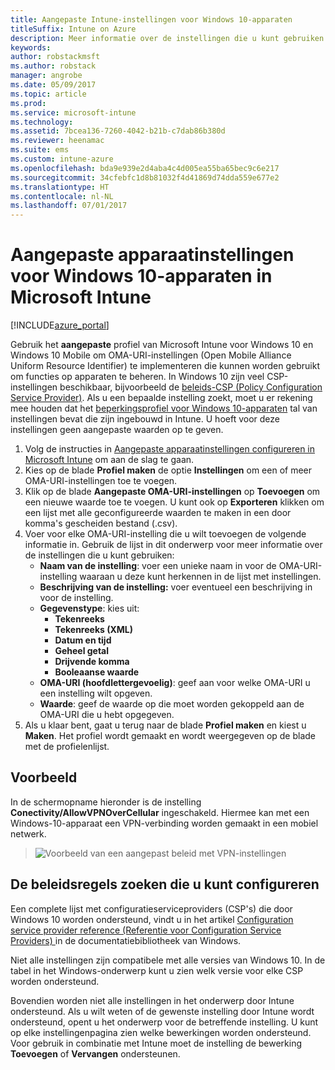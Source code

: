 ```yaml
---
title: Aangepaste Intune-instellingen voor Windows 10-apparaten
titleSuffix: Intune on Azure
description: Meer informatie over de instellingen die u kunt gebruiken in een aangepast Windows 10-profiel.
keywords: 
author: robstackmsft
ms.author: robstack
manager: angrobe
ms.date: 05/09/2017
ms.topic: article
ms.prod: 
ms.service: microsoft-intune
ms.technology: 
ms.assetid: 7bcea136-7260-4042-b21b-c7dab86b380d
ms.reviewer: heenamac
ms.suite: ems
ms.custom: intune-azure
ms.openlocfilehash: bda9e939e2d4aba4c4d005ea55ba65bec9c6e217
ms.sourcegitcommit: 34cfebfc1d8b81032f4d41869d74dda559e677e2
ms.translationtype: HT
ms.contentlocale: nl-NL
ms.lasthandoff: 07/01/2017
---
```

# <a name="custom-device-settings-for-windows-10-devices-in-microsoft-intune"></a>Aangepaste apparaatinstellingen voor Windows 10-apparaten in Microsoft Intune

[!INCLUDE[azure_portal](./includes/azure_portal.md)]

 Gebruik het **aangepaste** profiel van Microsoft Intune voor Windows 10 en Windows 10 Mobile om OMA-URI-instellingen (Open Mobile Alliance Uniform Resource Identifier) te implementeren die kunnen worden gebruikt om functies op apparaten te beheren. In Windows 10 zijn veel CSP-instellingen beschikbaar, bijvoorbeeld de [ beleids-CSP (Policy Configuration Service Provider)](https://technet.microsoft.com/itpro/windows/manage/how-it-pros-can-use-configuration-service-providers).
Als u een bepaalde instelling zoekt, moet u er rekening mee houden dat het [beperkingsprofiel voor Windows 10-apparaten](device-restrictions-windows-10.md) tal van instellingen bevat die zijn ingebouwd in Intune. U hoeft voor deze instellingen geen aangepaste waarden op te geven.

1. Volg de instructies in [Aangepaste apparaatinstellingen configureren in Microsoft Intune](custom-settings-configure.md) om aan de slag te gaan.
2. Kies op de blade **Profiel maken** de optie **Instellingen** om een of meer OMA-URI-instellingen toe te voegen.
3. Klik op de blade **Aangepaste OMA-URI-instellingen** op **Toevoegen** om een nieuwe waarde toe te voegen. U kunt ook op **Exporteren** klikken om een lijst met alle geconfigureerde waarden te maken in een door komma's gescheiden bestand (.csv).
4. Voer voor elke OMA-URI-instelling die u wilt toevoegen de volgende informatie in. Gebruik de lijst in dit onderwerp voor meer informatie over de instellingen die u kunt gebruiken:
    - **Naam van de instelling**: voer een unieke naam in voor de OMA-URI-instelling waaraan u deze kunt herkennen in de lijst met instellingen.
    - **Beschrijving van de instelling:** voer eventueel een beschrijving in voor de instelling.
    - **Gegevenstype**: kies uit:
        - **Tekenreeks**
        - **Tekenreeks (XML)**
        - **Datum en tijd**
        - **Geheel getal**
        - **Drijvende komma**
        - **Booleaanse waarde**
    - **OMA-URI (hoofdlettergevoelig)**: geef aan voor welke OMA-URI u een instelling wilt opgeven.
    - **Waarde**: geef de waarde op die moet worden gekoppeld aan de OMA-URI die u hebt opgegeven.
5. Als u klaar bent, gaat u terug naar de blade **Profiel maken** en kiest u **Maken**.
Het profiel wordt gemaakt en wordt weergegeven op de blade met de profielenlijst.

## <a name="example"></a>Voorbeeld
In de schermopname hieronder is de instelling **Conectivity/AllowVPNOverCellular** ingeschakeld. Hiermee kan met een Windows-10-apparaat een VPN-verbinding worden gemaakt in een mobiel netwerk.

> ![Voorbeeld van een aangepast beleid met VPN-instellingen](./media/custom-policy-example.png)


## <a name="how-to-find-the-policies-you-can-configure"></a>De beleidsregels zoeken die u kunt configureren

Een complete lijst met configuratieserviceproviders (CSP's) die door Windows 10 worden ondersteund, vindt u in het artikel [Configuration service provider reference (Referentie voor Configuration Service Providers) ](https://msdn.microsoft.com/windows/hardware/commercialize/customize/mdm/configuration-service-provider-reference) in de documentatiebibliotheek van Windows.

Niet alle instellingen zijn compatibele met alle versies van Windows 10. In de tabel in het Windows-onderwerp kunt u zien welk versie voor elke CSP worden ondersteund.

Bovendien worden niet alle instellingen in het onderwerp door Intune ondersteund. Als u wilt weten of de gewenste instelling door Intune wordt ondersteund, opent u het onderwerp voor de betreffende instelling. U kunt op elke instellingenpagina zien welke bewerkingen worden ondersteund. Voor gebruik in combinatie met Intune moet de instelling de bewerking **Toevoegen** of **Vervangen** ondersteunen.


